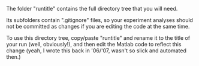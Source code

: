 The folder "runtitle" contains the full directory tree that you will need.

Its subfolders contain ".gitignore" files, so your experiment analyses should not be committed as changes if you are editing the code at the same time.

To use this directory tree, copy/paste "runtitle" and rename it to the title of your run (well, obviously!), and then edit the Matlab code to reflect this change (yeah, I wrote this back in '06/'07, wasn't so slick and automated then.)
